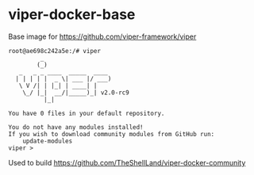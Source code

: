 # viper-docker-base
Base image for https://github.com/viper-framework/viper


```
root@ae698c242a5e:/# viper
         _
        (_)
   _   _ _ ____  _____  ____
  | | | | |  _ \| ___ |/ ___)
   \ V /| | |_| | ____| |
    \_/ |_|  __/|_____)_| v2.0-rc9
          |_|
    
You have 0 files in your default repository.

You do not have any modules installed!
If you wish to download community modules from GitHub run:
    update-modules
viper > 
```

Used to build https://github.com/TheShellLand/viper-docker-community
